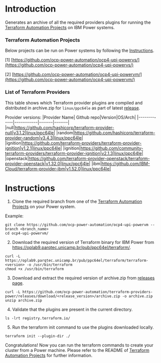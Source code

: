 # Introduction

Generates an archive of all the required providers plugins for running the [Terraform Automation Projects](#terraform-automation-projects) on IBM Power systems.

### Terraform Automation Projects

Below projects can be run on Power systems by following the [Instructions](#instructions).

[1] [https://github.com/ocp-power-automation/ocp4-upi-powervs/](https://github.com/ocp-power-automation/ocp4-upi-powervs/)

[2] [https://github.com/ocp-power-automation/ocp4-upi-powervm/](https://github.com/ocp-power-automation/ocp4-upi-powervm/)

### List of Terraform Providers

This table shows which Terraform provider plugins are compiled and distributed in archive.zip for `linux/ppc64le` as part of latest [release](../../releases).

Provider versions:
|Provider Name| Github repo|Version|OS/Arch|
|-------------|------------|-------|-------|
|null|https://github.com/hashicorp/terraform-provider-null|v3.1.2|linux/ppc64le|
|random|https://github.com/hashicorp/terraform-provider-random|v3.4.3|linux/ppc64le|
|ignition|https://github.com/terraform-providers/terraform-provider-ignition|v1.2.1|linux/ppc64le|
|ignition|https://github.com/community-terraform-providers/terraform-provider-ignition|v2.1.3|linux/ppc64le|
|openstack|https://github.com/terraform-provider-openstack/terraform-provider-openstack|v1.32.0|linux/ppc64le|
|ibm|https://github.com/IBM-Cloud/terraform-provider-ibm|v1.52.0|linux/ppc64le|


# Instructions

1. Clone the required branch from one of the [Terraform Automation Projects](#terraform-automation-projects) on your Power system.

Example:
```
git clone https://github.com/ocp-power-automation/ocp4-upi-powervm --branch <branch_name>
cd ocp4-upi-powervm/
```

2. Download the required version of Terraform binary for IBM Power from https://oplab9.parqtec.unicamp.br/pub/ppc64el/terraform/.
```
curl -L https://oplab9.parqtec.unicamp.br/pub/ppc64el/terraform/terraform-<version> -o /usr/bin/terraform
chmod +x /usr/bin/terraform
```

3. Download and extract the required version of archive.zip from [releases page](../../releases).
```
curl -L https://github.com/ocp-power-automation/terraform-providers-power/releases/download/<release_version>/archive.zip -o archive.zip
unzip archive.zip
```

4. Validate that the plugins are present in the current directory.
```
ls -lrt registry.terraform.io/
```

5. Run the terraform init command to use the plugins downloaded locally.
```
terraform init --plugin-dir ./
```

Congratulations! Now you can run the terraform commands to create your cluster from a Power machine. Please refer to the README of [Terraform Automation Projects](#terraform-automation-projects) for further information.
